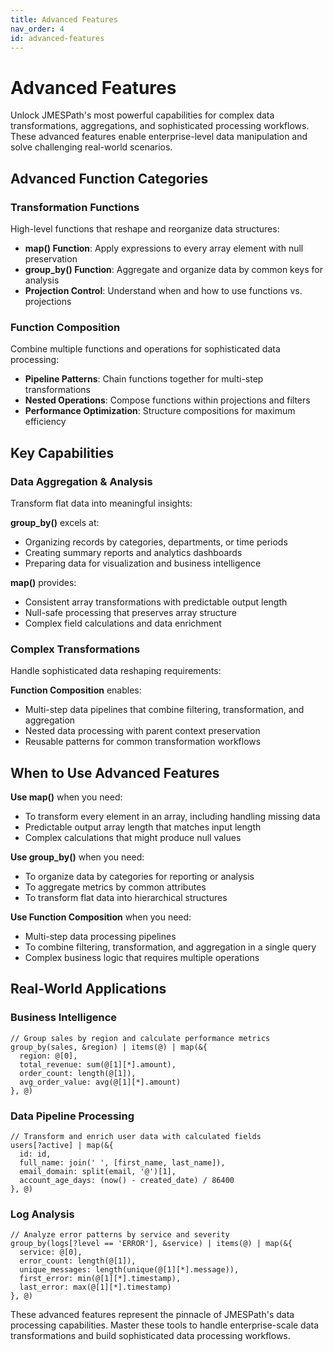 ```yaml
---
title: Advanced Features
nav_order: 4
id: advanced-features
---
```


# Advanced Features

Unlock JMESPath's most powerful capabilities for complex data transformations, aggregations, and sophisticated processing workflows. These advanced features enable enterprise-level data manipulation and solve challenging real-world scenarios.

## Advanced Function Categories

### Transformation Functions
High-level functions that reshape and reorganize data structures:

- **map() Function**: Apply expressions to every array element with null preservation
- **group_by() Function**: Aggregate and organize data by common keys for analysis
- **Projection Control**: Understand when and how to use functions vs. projections

### Function Composition
Combine multiple functions and operations for sophisticated data processing:

- **Pipeline Patterns**: Chain functions together for multi-step transformations
- **Nested Operations**: Compose functions within projections and filters
- **Performance Optimization**: Structure compositions for maximum efficiency

## Key Capabilities

### Data Aggregation & Analysis
Transform flat data into meaningful insights:

**group_by()** excels at:
- Organizing records by categories, departments, or time periods
- Creating summary reports and analytics dashboards
- Preparing data for visualization and business intelligence

**map()** provides:
- Consistent array transformations with predictable output length
- Null-safe processing that preserves array structure
- Complex field calculations and data enrichment

### Complex Transformations
Handle sophisticated data reshaping requirements:

**Function Composition** enables:
- Multi-step data pipelines that combine filtering, transformation, and aggregation
- Nested data processing with parent context preservation
- Reusable patterns for common transformation workflows

## When to Use Advanced Features

**Use map()** when you need:
- To transform every element in an array, including handling missing data
- Predictable output array length that matches input length
- Complex calculations that might produce null values

**Use group_by()** when you need:
- To organize data by categories for reporting or analysis
- To aggregate metrics by common attributes
- To transform flat data into hierarchical structures

**Use Function Composition** when you need:
- Multi-step data processing pipelines
- To combine filtering, transformation, and aggregation in a single query
- Complex business logic that requires multiple operations

## Real-World Applications

### Business Intelligence
```jmespath
// Group sales by region and calculate performance metrics
group_by(sales, &region) | items(@) | map(&{
  region: @[0],
  total_revenue: sum(@[1][*].amount),
  order_count: length(@[1]),
  avg_order_value: avg(@[1][*].amount)
}, @)
```

### Data Pipeline Processing
```jmespath
// Transform and enrich user data with calculated fields
users[?active] | map(&{
  id: id,
  full_name: join(' ', [first_name, last_name]),
  email_domain: split(email, '@')[1],
  account_age_days: (now() - created_date) / 86400
}, @)
```

### Log Analysis
```jmespath
// Analyze error patterns by service and severity
group_by(logs[?level == 'ERROR'], &service) | items(@) | map(&{
  service: @[0],
  error_count: length(@[1]),
  unique_messages: length(unique(@[1][*].message)),
  first_error: min(@[1][*].timestamp),
  last_error: max(@[1][*].timestamp)
}, @)
```

These advanced features represent the pinnacle of JMESPath's data processing capabilities. Master these tools to handle enterprise-scale data transformations and build sophisticated data processing workflows.
